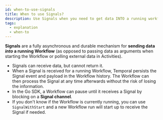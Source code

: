 ```yaml
---
id: when-to-use-signals
title: When to use Signals?
description: Use Signals when you need to get data INTO a running workflow
tags:
  - explanation
  - when-to
---
```


**Signals** are a fully asynchronous and durable mechanism for **sending data _into_ a running Workflow** (as opposed to passing data as arguments when starting the Workflow or polling external data in Activities).

- Signals can receive data, but cannot return it.
- When a Signal is received for a running Workflow, Temporal persists the Signal event and payload in the Workflow history.
  The Workflow can then process the Signal at any time afterwards without the risk of losing the information.
- In the Go SDK, a Workflow can pause until it receives a Signal by blocking on a **Signal channel**.
- If you don't know if the Workflow is currently running, you can use `SignalWithStart` and a new Workflow run will start up to receive the Signal if needed.
